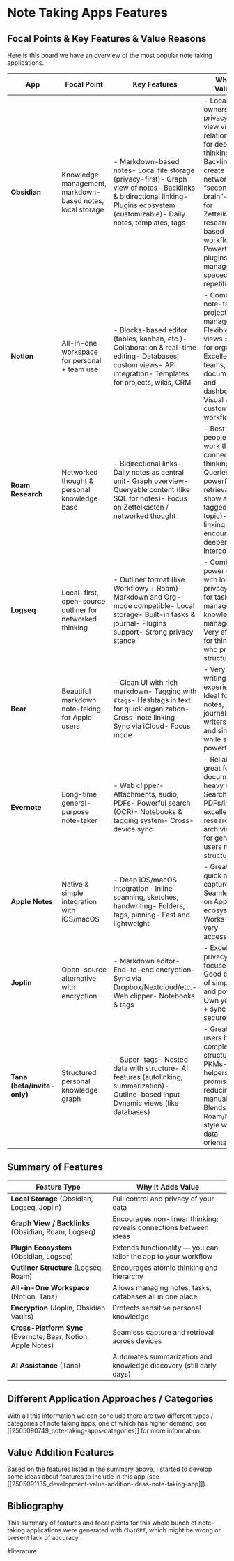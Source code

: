 # Note Taking Apps Features

## Focal Points & Key Features & Value Reasons

Here is this board we have an overview of the most popular note taking applications.

| App                         | Focal Point                                               | Key Features                                                                                                                                                                       | Why It’s Valuable                                                                                                                                                                                                                                           |
| --------------------------- | --------------------------------------------------------- | ---------------------------------------------------------------------------------------------------------------------------------------------------------------------------------- | ----------------------------------------------------------------------------------------------------------------------------------------------------------------------------------------------------------------------------------------------------------- |
| **Obsidian**                | Knowledge management, markdown-based notes, local storage | - Markdown-based notes- Local file storage (privacy-first)- Graph view of notes- Backlinks & bidirectional linking- Plugins ecosystem (customizable)- Daily notes, templates, tags | - Local files = ownership & privacy- Graph view visualizes relationships for deep thinking- Backlinks create a networked “second brain”- Ideal for Zettelkasten or research-based workflows- Powerful with plugins (task managers, spaced repetition, etc.) |
| **Notion**                  | All-in-one workspace for personal + team use              | - Blocks-based editor (tables, kanban, etc.)- Collaboration & real-time editing- Databases, custom views- API integration- Templates for projects, wikis, CRM                      | - Combines note-taking + project management- Flexible data views = great for organizing- Excellent for teams, documentation, and dashboards- Visual and customizable workflows                                                                              |
| **Roam Research**           | Networked thought & personal knowledge base               | - Bidirectional links- Daily notes as central unit- Graph overview- Queryable content (like SQL for notes)- Focus on Zettelkasten / networked thought                              | - Best for people who work through connected thinking- Queries allow powerful data retrieval (e.g., show all notes tagged with a topic)- Auto-linking encourages deeper idea interconnection                                                                |
| **Logseq**                  | Local-first, open-source outliner for networked thinking  | - Outliner format (like Workflowy + Roam)- Markdown and Org-mode compatible- Local storage- Built-in tasks & journal- Plugins support- Strong privacy stance                       | - Combines power of Roam with local privacy- Great for task management + knowledge management- Very efficient for thinkers who prefer structure                                                                                                             |
| **Bear**                    | Beautiful markdown note-taking for Apple users            | - Clean UI with rich markdown- Tagging with `#tags`- Hashtags in text for quick organization- Cross-note linking- Sync via iCloud- Focus mode                                      | - Very elegant writing experience- Ideal for short notes, journaling, and writers- Fast and simple while still powerful                                                                                                                                     |
| **Evernote**                | Long-time general-purpose note-taker                      | - Web clipper- Attachments, audio, PDFs- Powerful search (OCR)- Notebooks & tagging system- Cross-device sync                                                                      | - Reliable & great for document-heavy users- Searchable PDFs/images = excellent for research and archiving- Best for general users needing structure                                                                                                        |
| **Apple Notes**             | Native & simple integration with iOS/macOS                | - Deep iOS/macOS integration- Inline scanning, sketches, handwriting- Folders, tags, pinning- Fast and lightweight                                                                 | - Great for quick note capture- Seamless use on Apple ecosystem- Works offline, very accessible                                                                                                                                                             |
| **Joplin**                  | Open-source alternative with encryption                   | - Markdown editor- End-to-end encryption- Sync via Dropbox/Nextcloud/etc.- Web clipper- Notebooks & tags                                                                           | - Excellent for privacy-focused users- Good balance of simplicity and power- Own your data + sync securely                                                                                                                                                  |
| **Tana (beta/invite-only)** | Structured personal knowledge graph                       | - Super-tags- Nested data with structure- AI features (autolinking, summarization)- Outline-based input- Dynamic views (like databases)                                            | - Great for users building complex, structured PKMs- AI helpers are promising for reducing manual work- Blends Roam/Notion style with more data orientation                                                                                                 |
## Summary of Features

| Feature Type                                                  | Why It Adds Value                                                  |
| ------------------------------------------------------------- | ------------------------------------------------------------------ |
| **Local Storage** (Obsidian, Logseq, Joplin)                  | Full control and privacy of your data                              |
| **Graph View / Backlinks** (Obsidian, Roam, Logseq)           | Encourages non-linear thinking; reveals connections between ideas  |
| **Plugin Ecosystem** (Obsidian, Logseq)                       | Extends functionality — you can tailor the app to your workflow    |
| **Outliner Structure** (Logseq, Roam)                         | Encourages atomic thinking and hierarchy                           |
| **All-in-One Workspace** (Notion, Tana)                       | Allows managing notes, tasks, databases all in one place           |
| **Encryption** (Joplin, Obsidian Vaults)                      | Protects sensitive personal knowledge                              |
| **Cross-Platform Sync** (Evernote, Bear, Notion, Apple Notes) | Seamless capture and retrieval across devices                      |
| **AI Assistance** (Tana)                                      | Automates summarization and knowledge discovery (still early days) |
## Different Application Approaches / Categories

With all this information we can conclude there are two different types / categories of note taking apps, one of which has higher demand, see [[2505090749_note-taking-apps-categories]] for more information.

## Value Addition Features

Based on the features listed in the summary above, I started to develop some ideas about features to include in this app (see [[2505091135_development-value-addition-ideas-note-taking-app]]).

## Bibliography

This summary of features and focal points for this whole bunch of note-taking applications were generated with `ChatGPT`, which might be wrong or present lack of accuracy.

#literature